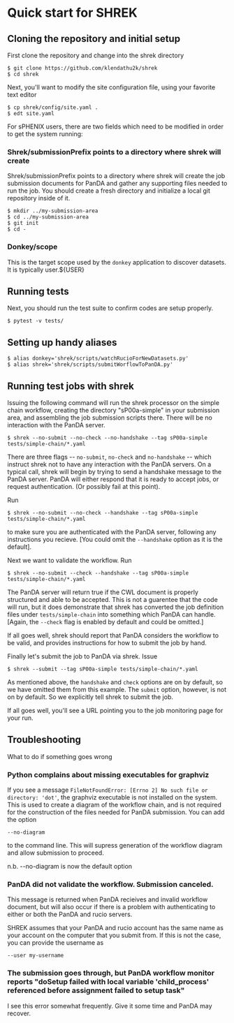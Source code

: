 # Quick start for SHREK

## Cloning the repository and initial setup

First clone the repository and change into the shrek
directory

```
$ git clone https://github.com/klendathu2k/shrek
$ cd shrek
```

Next, you'll want to modify the site configuration file, using
your favorite text editor

```
$ cp shrek/config/site.yaml .
$ edt site.yaml
```

For sPHENIX users, there are two fields which need to be modified 
in order to get the system running:

### Shrek/submissionPrefix points to a directory where shrek will create

Shrek/submissionPrefix points to a directory where shrek will create
the job submission documents for PanDA and gather any supporting files
needed to run the job.  You should create a fresh directory and initialize 
a local git repository inside of it.  

```
$ mkdir ../my-submission-area
$ cd ../my-submission-area
$ git init
$ cd -
```



### Donkey/scope

This is the target scope used by the `donkey` application to discover datasets.
It is typically user.${USER}

## Running tests

Next, you should run the test suite to confirm codes are setup properly.

```
$ pytest -v tests/
```

## Setting up handy aliases

```
$ alias donkey='shrek/scripts/watchRucioForNewDatasets.py'
$ alias shrek='shrek/scripts/submitWorflowToPanDA.py'
```

## Running test jobs with shrek

Issuing the following command will run the shrek processor on the simple chain
workflow, creating the directory "sP00a-simple" in your submission area, and
assembling the job submission scripts there.  There will be no interaction 
with the PanDA server.

```
$ shrek --no-submit --no-check --no-handshake --tag sP00a-simple tests/simple-chain/*.yaml
```

There are three flags -- `no-submit`, `no-check` and `no-handshake` -- which instruct shrek not
to have any interaction with the PanDA servers.  On a typical call, shrek will begin by
trying to send a handshake message to the PanDA server.  PanDA will either respond that
it is ready to accept jobs, or request authentication.  (Or possibly fail at this point).

Run 

```
$ shrek --no-submit --no-check --handshake --tag sP00a-simple tests/simple-chain/*.yaml
```

to make sure you are authenticated with the PanDA server, following any instructions
you recieve.  [You could omit the `--handshake` option as it is the default].

Next we want to validate the workflow.  Run

```
$ shrek --no-submit --check --handshake --tag sP00a-simple tests/simple-chain/*.yaml
```

The PanDA server will return true if the CWL document is properly structured and able
to be accepted.  This is not a guarentee that the code will run, but it does demonstrate
that shrek has converted the job definition files under `tests/simple-chain` into something
which PanDA can handle.  [Again, the `--check` flag is enabled by default and could be
omitted.]

If all goes well, shrek should report that PanDA considers the workflow to be valid,
and provides instructions for how to submit the job by hand.

Finally let's submit the job to PanDA via shrek.  Issue

```
$ shrek --submit --tag sP00a-simple tests/simple-chain/*.yaml
```

As mentioned above, the `handshake` and `check` options are on by default, so we have
omitted them from this example.  The `submit` option, however, is not on by default.
So we explicitly tell shrek to submit the job.

If all goes well, you'll see a URL pointing you to the job monitoring page for your run.

## Troubleshooting

What to do if something goes wrong

### Python complains about missing executables for graphviz

If you see a message `FileNotFoundError: [Errno 2] No such file or directory: 'dot'`, the graphviz
executable is not installed on the system.  This is used to create a diagram of the workflow chain,
and is not required for the construction of the files needed for PanDA submission.  You can add the
option

`--no-diagram` 

to the command line.  This will supress generation of the workflow diagram and allow submission to proceed.

n.b. --no-diagram is now the default option

### PanDA did not validate the workflow.  Submission canceled.

This message is returned when PanDA recieives and invalid workflow document, but
will also occur if there is a problem with authenticating to either or both the
PanDA and rucio servers.

SHREK assumes that your PanDA and rucio account has the same name as your account
on the computer that you submit from.  If this is not the case, you can provide the
username as

`--user my-username`

### The submission goes through, but PanDA workflow monitor reports "doSetup failed with local variable 'child_process' referenced before assignment failed to setup task"

I see this error somewhat frequently.  Give it some time and PanDA may recover.

